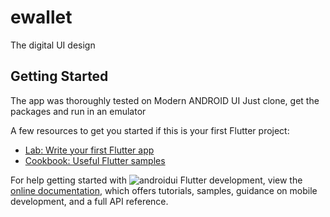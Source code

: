 # ewallet

The digital UI design

## Getting Started

The app was thoroughly tested on Modern ANDROID UI
Just clone, get the packages and run in an emulator

A few resources to get you started if this is your first Flutter project:

- [Lab: Write your first Flutter app](https://docs.flutter.dev/get-started/codelab)
- [Cookbook: Useful Flutter samples](https://docs.flutter.dev/cookbook)

For help getting started with ![androidui](https://github.com/Mafazkhan/ewallet/assets/64377518/3e9fcf88-8a8f-4661-a884-3db47d317f4a)
Flutter development, view the
[online documentation](https://docs.flutter.dev/), which offers tutorials,
samples, guidance on mobile development, and a full API reference.
